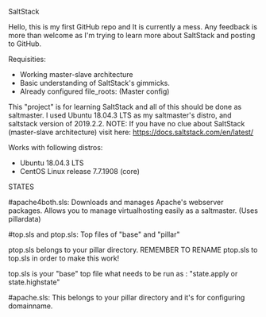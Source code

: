 SaltStack

Hello, this is my first GitHub repo and It is currently a mess.
Any feedback is more than welcome as I'm trying to learn more about SaltStack and posting to GitHub.

Requisities:
* Working master-slave architecture
* Basic understanding of SaltStack's gimmicks.
* Already configured file_roots:
(Master config)

This "project" is for learning SaltStack and all of this should be done as saltmaster.
I used Ubuntu 18.04.3 LTS as my saltmaster's distro, and saltstack version of 2019.2.2.
NOTE: If you have no clue about SaltStack (master-slave architecture) visit here: https://docs.saltstack.com/en/latest/

Works with following distros:
* Ubuntu 18.04.3 LTS
* CentOS Linux release 7.7.1908 (core)

STATES

#apache4both.sls: 
Downloads and manages Apache's webserver packages.
Allows you to manage virtualhosting easily as a saltmaster. (Uses pillardata)

#top.sls and ptop.sls: 
Top files of "base" and "pillar"

ptop.sls belongs to your pillar directory.
REMEMBER TO RENAME ptop.sls to top.sls in order to make this work!

top.sls is your "base" top file what needs to be run as : "state.apply or state.highstate"

#apache.sls:
 This belongs to your pillar directory and it's for configuring domainname.
